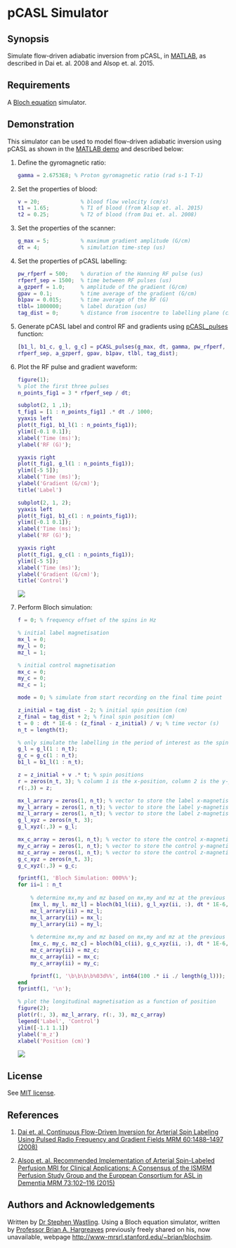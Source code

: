 # pCASL Simulator

## Synopsis
Simulate flow-driven adiabatic inversion from pCASL, in 
[MATLAB](www.mathworks.com), as described in Dai et. al. 2008 
and Alsop et. al. 2015.

## Requirements
A [Bloch equation](https://github.com/SWastling/blochsim) simulator.

## Demonstration
This simulator can be used to model flow-driven adiabatic inversion using pCASL as 
shown in the [MATLAB demo](./flow_driven_adiabatic_inversion.m) and described below:

1. Define the gyromagnetic ratio:
    ```matlab
    gamma = 2.6753E8; % Proton gyromagnetic ratio (rad s-1 T-1)
    ```

2. Set the properties of blood:
    ```matlab
    v = 20;             % blood flow velocity (cm/s)
    t1 = 1.65;          % T1 of blood (from Alsop et. al. 2015)
    t2 = 0.25;          % T2 of blood (from Dai et. al. 2008)
    ```

3. Set the properties of the scanner:
    ```matlab
    g_max = 5;          % maximum gradient amplitude (G/cm)
    dt = 4;             % simulation time-step (us)
    ```

4. Set the properties of pCASL labelling:
    ```matlab
    pw_rfperf = 500;    % duration of the Hanning RF pulse (us)
    rfperf_sep = 1500;  % time between RF pulses (us)
    a_gzperf = 1.0;     % amplitude of the gradient (G/cm)
    gpav = 0.1;         % time average of the gradient (G/cm)
    b1pav = 0.015;      % time average of the RF (G)
    tlbl= 1800000;      % label duration (us)
    tag_dist = 0;       % distance from isocentre to labelling plane (cm)
    ```

5. Generate pCASL label and control RF and gradients using [pCASL_pulses](./pCASL_pulses.m) function: 
    ```matlab
    [b1_l, b1_c, g_l, g_c] = pCASL_pulses(g_max, dt, gamma, pw_rfperf, ...
    rfperf_sep, a_gzperf, gpav, b1pav, tlbl, tag_dist);
    ```
  
6. Plot the RF pulse and gradient waveform:
    ```matlab
    figure(1);
    % plot the first three pulses
    n_points_fig1 = 3 * rfperf_sep / dt;
    
    subplot(2, 1 ,1);
    t_fig1 = [1 : n_points_fig1] .* dt ./ 1000;
    yyaxis left
    plot(t_fig1, b1_l(1 : n_points_fig1));
    ylim([-0.1 0.1]);
    xlabel('Time (ms)');
    ylabel('RF (G)');
    
    yyaxis right
    plot(t_fig1, g_l(1 : n_points_fig1));
    ylim([-5 5]);
    xlabel('Time (ms)');
    ylabel('Gradient (G/cm)');
    title('Label')
    
    subplot(2, 1, 2);
    yyaxis left
    plot(t_fig1, b1_c(1 : n_points_fig1));
    ylim([-0.1 0.1]);
    xlabel('Time (ms)');
    ylabel('RF (G)');
    
    yyaxis right
    plot(t_fig1, g_c(1 : n_points_fig1));
    ylim([-5 5]);
    xlabel('Time (ms)');
    ylabel('Gradient (G/cm)');
    title('Control')
   ```
   
   ![](label_and_control.png)
   
7. Perform Bloch simulation:
    ```matlab
    f = 0; % frequency offset of the spins in Hz
    
    % initial label magnetisation
    mx_l = 0;
    my_l = 0;
    mz_l = 1;
    
    % initial control magnetisation
    mx_c = 0;
    my_c = 0;
    mz_c = 1;
    
    mode = 0; % simulate from start recording on the final time point
    
    z_initial = tag_dist - 2; % initial spin position (cm)
    z_final = tag_dist + 2; % final spin position (cm)
    t = 0 : dt * 1E-6 : (z_final - z_initial) / v; % time vector (s)
    n_t = length(t);
    
    % only simulate the labelling in the period of interest as the spin crosses the labelling plane
    g_l = g_l(1 : n_t); 
    g_c = g_c(1 : n_t);
    b1_l = b1_l(1 : n_t);
    
    z = z_initial + v .* t; % spin positions
    r = zeros(n_t, 3); % column 1 is the x-position, column 2 is the y-position and column 3 the z-position
    r(:,3) = z;
    
    mx_l_arrary = zeros(1, n_t); % vector to store the label x-magnetisation
    my_l_arrary = zeros(1, n_t); % vector to store the label y-magnetisation
    mz_l_arrary = zeros(1, n_t); % vector to store the label z-magnetisation
    g_l_xyz = zeros(n_t, 3);
    g_l_xyz(:,3) = g_l;
    
    mx_c_array = zeros(1, n_t); % vector to store the control x-magnetisation 
    my_c_array = zeros(1, n_t); % vector to store the control y-magnetisation
    mz_c_array = zeros(1, n_t); % vector to store the control z-magnetisation
    g_c_xyz = zeros(n_t, 3);
    g_c_xyz(:,3) = g_c;
    
    fprintf(1, 'Bloch Simulation: 000%%');
    for ii=1 : n_t
        
        % determine mx,my and mz based on mx,my and mz at the previous time point
        [mx_l, my_l, mz_l] = bloch(b1_l(ii), g_l_xyz(ii, :), dt * 1E-6, t1, t2, f, r(ii, :), mode, mx_l, my_l, mz_l); 
        mz_l_arrary(ii) = mz_l;
        mx_l_arrary(ii) = mx_l;
        my_l_arrary(ii) = my_l;
        
        % determine mx,my and mz based on mx,my and mz at the previous time point
        [mx_c, my_c, mz_c] = bloch(b1_c(ii), g_c_xyz(ii, :), dt * 1E-6, t1, t2, f, r(ii, :), mode, mx_c, my_c, mz_c); 
        mz_c_array(ii) = mz_c;
        mx_c_array(ii) = mx_c;
        my_c_array(ii) = my_c;
    
        fprintf(1, '\b\b\b\b%03d%%', int64(100 .* ii ./ length(g_l)));
    end
    fprintf(1, '\n');
    
    % plot the longitudinal magnetisation as a function of position
    figure(2);
    plot(r(:, 3), mz_l_arrary, r(:, 3), mz_c_array)
    legend('Label', 'Control')
    ylim([-1.1 1.1])
    ylabel('m_z')
    xlabel('Position (cm)')
    ```

   ![](magnetisation.png)

## License
See [MIT license](./LICENSE).

## References
1. [Dai et. al. Continuous Flow-Driven Inversion for Arterial Spin Labeling Using Pulsed 
Radio Frequency and Gradient Fields MRM 60:1488–1497 (2008)](./Dai_2008.pdf)

2. [Alsop et. al. Recommended Implementation of Arterial Spin-Labeled Perfusion 
MRI for Clinical Applications: A Consensus of the ISMRM Perfusion Study Group 
and the European Consortium for ASL in Dementia MRM 73:102–116 (2015)](./Alsop_2015.pdf) 


## Authors and Acknowledgements
Written by [Dr Stephen Wastling](mailto:stephen.wastling@nhs.net). Using a 
Bloch equation simulator, written by 
[Professor Brian A. Hargreaves](mailto:bah@stanford.edu) previously freely 
shared on his, now unavailable, webpage http://www-mrsrl.stanford.edu/~brian/blochsim.